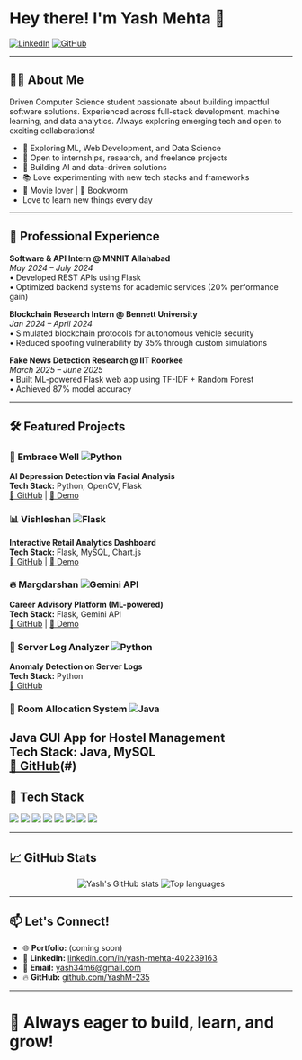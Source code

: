 
# Hey there! I'm Yash Mehta 👋  
[![LinkedIn](https://img.shields.io/badge/LinkedIn-Connect-blue?style=flat&logo=linkedin)](https://linkedin.com/in/yash-mehta-402239163) 
[![GitHub](https://img.shields.io/badge/GitHub-Follow-black?style=flat&logo=github)](https://github.com/YashM-235)  

---

## 👨‍💻 About Me
Driven Computer Science student passionate about building impactful software solutions. Experienced across full-stack development, machine learning, and data analytics. Always exploring emerging tech and open to exciting collaborations!

- 🔭 Exploring ML, Web Development, and Data Science
- 🎯 Open to internships, research, and freelance projects
- 🚀 Building AI and data-driven solutions
- 📚 Love experimenting with new tech stacks and frameworks
- 🎥 Movie lover | 📖 Bookworm
- Love to learn new things every day
---

## 💼 Professional Experience
**Software & API Intern @ MNNIT Allahabad**  
*May 2024 – July 2024*  
• Developed REST APIs using Flask  
• Optimized backend systems for academic services (20% performance gain)

**Blockchain Research Intern @ Bennett University**  
*Jan 2024 – April 2024*  
• Simulated blockchain protocols for autonomous vehicle security  
• Reduced spoofing vulnerability by 35% through custom simulations

**Fake News Detection Research @ IIT Roorkee**  
*March 2025 – June 2025*  
• Built ML-powered Flask web app using TF-IDF + Random Forest  
• Achieved 87% model accuracy

---

## 🛠️ Featured Projects

### 🧠 Embrace Well ![Python](https://img.shields.io/badge/Python-3776AB?style=flat&logo=python&logoColor=white)
**AI Depression Detection via Facial Analysis**  
**Tech Stack:** Python, OpenCV, Flask  
[🔗 GitHub](https://github.com/YashM-235/Embrace-Well) | [🚀 Demo](#)

### 📊 Vishleshan ![Flask](https://img.shields.io/badge/Flask-000000?style=flat&logo=flask&logoColor=white)
**Interactive Retail Analytics Dashboard**  
**Tech Stack:** Flask, MySQL, Chart.js  
[🔗 GitHub](#) | [🚀 Demo](#)

### 🔥 Margdarshan ![Gemini API](https://img.shields.io/badge/Gemini-4285F4?style=flat&logo=google&logoColor=white)
**Career Advisory Platform (ML-powered)**  
**Tech Stack:** Flask, Gemini API  
[🔗 GitHub](#) | [🚀 Demo](#)

### 🔎 Server Log Analyzer ![Python](https://img.shields.io/badge/Python-3776AB?style=flat&logo=python&logoColor=white)
**Anomaly Detection on Server Logs**  
**Tech Stack:** Python  
[🔗 GitHub](#)

### 🏨 Room Allocation System ![Java](https://img.shields.io/badge/Java-007396?style=flat&logo=java&logoColor=white)
**Java GUI App for Hostel Management**  
**Tech Stack:** Java, MySQL  
[🔗 GitHub](https://github.com/YashM-235/super-Room)(#)
---

## 🧰 Tech Stack
<p align="left">
  <img src="https://img.shields.io/badge/Python-3776AB?style=for-the-badge&logo=python&logoColor=white"/> 
  <img src="https://img.shields.io/badge/Java-007396?style=for-the-badge&logo=java&logoColor=white"/> 
  <img src="https://img.shields.io/badge/C++-00599C?style=for-the-badge&logo=c%2B%2B&logoColor=white"/> 
  <img src="https://img.shields.io/badge/Flask-000000?style=for-the-badge&logo=flask&logoColor=white"/>
  <img src="https://img.shields.io/badge/TensorFlow-FF6F00?style=for-the-badge&logo=tensorflow&logoColor=white"/>  
  <img src="https://img.shields.io/badge/ScikitLearn-F7931E?style=for-the-badge&logo=scikit-learn&logoColor=white"/>
  <img src="https://img.shields.io/badge/MySQL-4479A1?style=for-the-badge&logo=mysql&logoColor=white"/>
  <img src="https://img.shields.io/badge/MongoDB-47A248?style=for-the-badge&logo=mongodb&logoColor=white"/>
</p>

---

## 📈 GitHub Stats
<p align="center">
  <img src="https://github-readme-stats.vercel.app/api?username=YashM-235&show_icons=true&theme=radical" alt="Yash's GitHub stats"/>
  <img src="https://github-readme-stats.vercel.app/api/top-langs/?username=YashM-235&layout=compact&theme=radical" alt="Top languages"/>
</p>

---

## 📫 Let's Connect!
- 🌐 **Portfolio:** (coming soon)  
- 💼 **LinkedIn:** [linkedin.com/in/yash-mehta-402239163](https://linkedin.com/in/yash-mehta-402239163)  
- 📨 **Email:** yash34m6@gmail.com  
- 🔥 **GitHub:** [github.com/YashM-235](https://github.com/YashM-235)

---

# 🚀 Always eager to build, learn, and grow!
